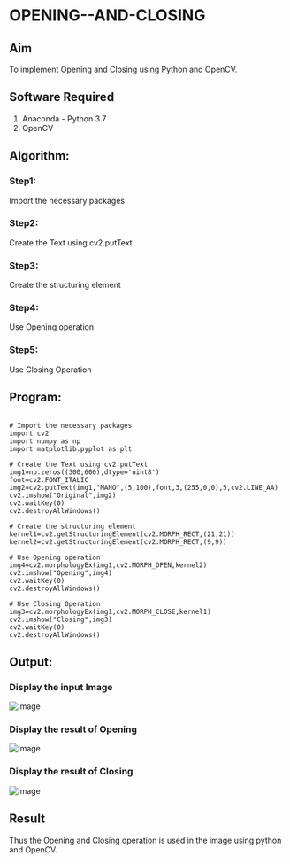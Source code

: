 # OPENING--AND-CLOSING
## Aim
To implement Opening and Closing using Python and OpenCV.

## Software Required
1. Anaconda - Python 3.7
2. OpenCV
## Algorithm:
### Step1:
Import the necessary packages


### Step2:
Create the Text using cv2.putText

### Step3:
Create the structuring element

### Step4:
Use Opening operation

### Step5:
Use Closing Operation

 
## Program:
```

# Import the necessary packages
import cv2
import numpy as np
import matplotlib.pyplot as plt

# Create the Text using cv2.putText
img1=np.zeros((300,600),dtype='uint8')
font=cv2.FONT_ITALIC
img2=cv2.putText(img1,"MANO",(5,100),font,3,(255,0,0),5,cv2.LINE_AA)
cv2.imshow("Original",img2)
cv2.waitKey(0)
cv2.destroyAllWindows()

# Create the structuring element
kernel1=cv2.getStructuringElement(cv2.MORPH_RECT,(21,21))
kernel2=cv2.getStructuringElement(cv2.MORPH_RECT,(9,9))

# Use Opening operation
img4=cv2.morphologyEx(img1,cv2.MORPH_OPEN,kernel2)
cv2.imshow("Opening",img4)
cv2.waitKey(0)
cv2.destroyAllWindows()

# Use Closing Operation
img3=cv2.morphologyEx(img1,cv2.MORPH_CLOSE,kernel1)
cv2.imshow("Closing",img3)
cv2.waitKey(0)
cv2.destroyAllWindows()
```
## Output:

### Display the input Image
![image](https://github.com/user-attachments/assets/124049fc-d1a8-4971-a420-f6ab09b2785e)


### Display the result of Opening
![image](https://github.com/user-attachments/assets/3df79f24-eb0d-4e22-8215-4e9ab938b099)


### Display the result of Closing
![image](https://github.com/user-attachments/assets/d6f9cf4b-a6e8-4fe2-b2ea-46a1124cac37)


## Result
Thus the Opening and Closing operation is used in the image using python and OpenCV.

